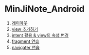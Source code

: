 # MinJiNote_Android

1) <a href="https://github.com/mjkim001/MinJiNote_Android/tree/main/AndroidTest01/app/src/main"> 레이아웃 </a>
2) <a href="https://github.com/mjkim001/MinJiNote_Android/tree/main/AndroidTest02/app/src/main"> view 추가하기 </a>
3) <a href=""> intent 활용 & view의 속성 변경 </a>
4) <a href=""> fragment 연습 </a>
5) <a href=""> navigater 연습 </a>
